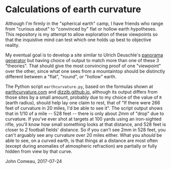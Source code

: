 # Calculations of earth curvature

Although I'm firmly in the "spherical earth" camp, I have friends who range
from "curious about" to "convinced by" flat or hollow earth hypotheses. This
repository is my attempt to allow exploration of these viewpoints so that
the inquistive mind can test which one holds up best to objective reality.

My eventual goal is to develop a site similar to Ulrich Deuschle's
[panorama generator](http://www.udeuschle.selfhost.pro/panoramas/makepanoramas_en.htm)
but having choice of output to match more than one of these 3 "theories".
That should give the most convincing proof of one "viewpoint" over the other,
since what one sees from a mountaintop should be distinctly different between
a "flat", "round", or "hollow" earth.

The Python script `earthcurvature.py`, based on the formulas shown at
[earthcurvature.com](http://earthcurvature.com/) and
[dizzib.github.io](https://dizzib.github.io/earth/curve-calc/), although its
output differs from those sites by a small amount, probably due to my choice
of the value of `R` (earth radius), should help lay one claim to rest,
that of "If there were 266 feet of curvature in 20 miles, I'd be able to see
it". The script output shows that in 1/10 of a mile -- 528 feet -- there is
only about *2mm* of "drop" due to curvature. If you've ever shot at targets
at 100 yards using an iron-sighted rifle, you'll know how small something looks
at that distance, and 528 feet is closer to *2* football fields' distance. So
if you can't see 2mm in 528 feet, you can't arguably see any curvature over
20 miles either. What you *should* be able to see, on a curved earth, is that
things at a distance are most often (except during anomalies of atmospheric
refraction) are partially or fully hidden from view by that curve.

John Comeau, 2017-07-24
